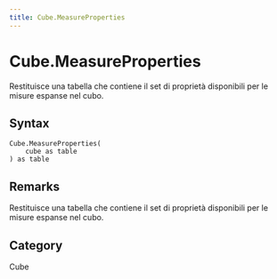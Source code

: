 ```yaml
---
title: Cube.MeasureProperties
---
```


# Cube.MeasureProperties


Restituisce una tabella che contiene il set di proprietà disponibili per le misure espanse nel cubo.


## Syntax

```powerquery
Cube.MeasureProperties(
    cube as table
) as table
```


## Remarks

Restituisce una tabella che contiene il set di proprietà disponibili per le misure espanse nel cubo.



## Category
Cube
